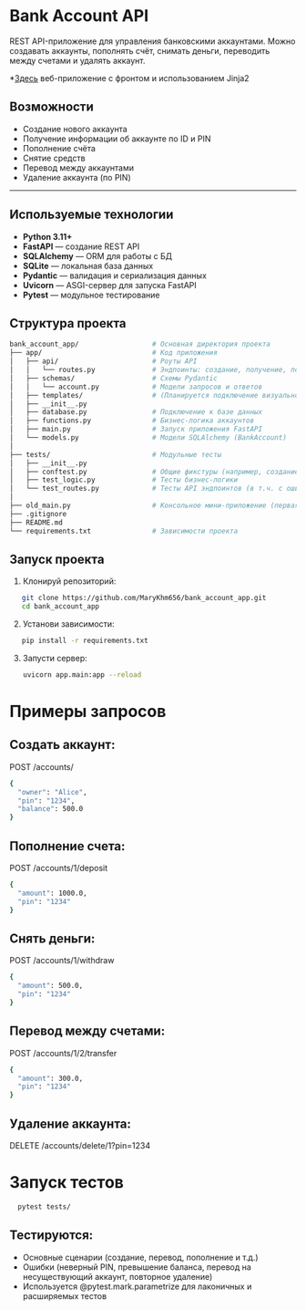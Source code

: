 # Bank Account API

REST API-приложение для управления банковскими аккаунтами. Можно создавать аккаунты, пополнять счёт, снимать деньги, переводить между счетами и удалять аккаунт.

*[Здесь](https://github.com/MaryKhm656/task-manager) веб-приложение с фронтом и использованием Jinja2

##  Возможности

- Создание нового аккаунта
- Получение информации об аккаунте по ID и PIN
- Пополнение счёта
- Снятие средств
- Перевод между аккаунтами
- Удаление аккаунта (по PIN)

---

## Используемые технологии

- **Python 3.11+**
- **FastAPI** — создание REST API
- **SQLAlchemy** — ORM для работы с БД
- **SQLite** — локальная база данных
- **Pydantic** — валидация и сериализация данных
- **Uvicorn** — ASGI-сервер для запуска FastAPI
- **Pytest** — модульное тестирование

## Структура проекта

```bash
bank_account_app/                  # Основная директория проекта
├── app/                           # Код приложения
│   ├── api/                       # Роуты API
│   │   └── routes.py              # Эндпоинты: создание, получение, пополнение и т.д.
│   ├── schemas/                   # Схемы Pydantic
│   │   └── account.py             # Модели запросов и ответов
│   ├── templates/                 # (Планируется подключение визуального интерфейса)
│   ├── __init__.py
│   ├── database.py                # Подключение к базе данных
│   ├── functions.py               # Бизнес-логика аккаунтов
│   ├── main.py                    # Запуск приложения FastAPI
│   └── models.py                  # Модели SQLAlchemy (BankAccount)
│
├── tests/                         # Модульные тесты
│   ├── __init__.py
│   ├── conftest.py                # Общие фикстуры (например, создание аккаунтов)
│   ├── test_logic.py              # Тесты бизнес-логики
│   └── test_routes.py             # Тесты API эндпоинтов (в т.ч. с ошибками и parametrize)
│
├── old_main.py                    # Консольное мини-приложение (первая реализация логики)
├── .gitignore
├── README.md
└── requirements.txt               # Зависимости проекта
```

## Запуск проекта

1. Клонируй репозиторий:
 
```bash
   git clone https://github.com/MaryKhm656/bank_account_app.git
   cd bank_account_app
   ```
2. Установи зависимости:

```bash
   pip install -r requirements.txt
   ```

3. Запусти сервер:

   ```bash
   uvicorn app.main:app --reload
   ```
   
# Примеры запросов

## Создать аккаунт:
POST /accounts/

```bash
{
  "owner": "Alice",
  "pin": "1234",
  "balance": 500.0
}
```

## Пополнение счета:
POST /accounts/1/deposit
```bash
{
  "amount": 1000.0,
  "pin": "1234"
}
```

## Снять деньги:
POST /accounts/1/withdraw
```bash
{
  "amount": 500.0,
  "pin": "1234"
}
```

## Перевод между счетами:
POST /accounts/1/2/transfer
```bash
{
  "amount": 300.0,
  "pin": "1234"
}
```

## Удаление аккаунта:
DELETE /accounts/delete/1?pin=1234

# Запуск тестов

```bash
  pytest tests/
```
## Тестируются:

- Основные сценарии (создание, перевод, пополнение и т.д.)
- Ошибки (неверный PIN, превышение баланса, перевод на несуществующий аккаунт, повторное удаление)
- Используется @pytest.mark.parametrize для лаконичных и расширяемых тестов